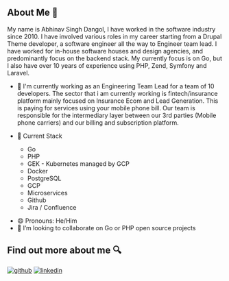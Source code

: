 ## About Me 👀 

My name is Abhinav Singh Dangol, I have worked in the software industry since 2010. I have involved various roles in my career starting from a Drupal Theme developer, a software engineer all the way to Engineer team lead. I have worked for in-house software houses and design agencies, and predominantly focus on the backend stack. My currently focus is on Go, but I also have over 10 years of experience using PHP, Zend, Symfony and Laravel.

* 💼 I'm currently working as an Engineering Team Lead for a team of 10 developers. The sector that i am currently working is fintech/insurance platform mainly focused on Insurance Ecom and Lead Generation. This is paying for services using your mobile phone bill. Our team is responsible for the intermediary layer between our 3rd parties (Mobile phone carriers) and our billing and subscription platform. 

* 🥞 Current Stack
    * Go
    * PHP
    * GEK - Kubernetes managed by GCP
    * Docker
    * PostgreSQL
    * GCP
    * Microservices
    * Github
    * Jira / Confluence

- 😄 Pronouns: He/Him
- 👯 I’m looking to collaborate on Go or PHP open source projects


## Find out more about me 🔍 

[![github](https://img.shields.io/badge/GitHub-000000?style=for-the-badge&logo=GitHub&logoColor=white)](https://github.com/ntuple)
[![linkedin](https://img.shields.io/badge/LinkedIn-0077B5?style=for-the-badge&logo=linkedin&logoColor=white)](https://www.linkedin.com/in/abhinavsdangol/)

